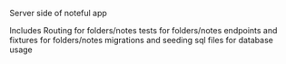 Server side of noteful app

Includes Routing for folders/notes
tests for folders/notes
endpoints and fixtures for folders/notes
migrations and seeding sql files for database usage
